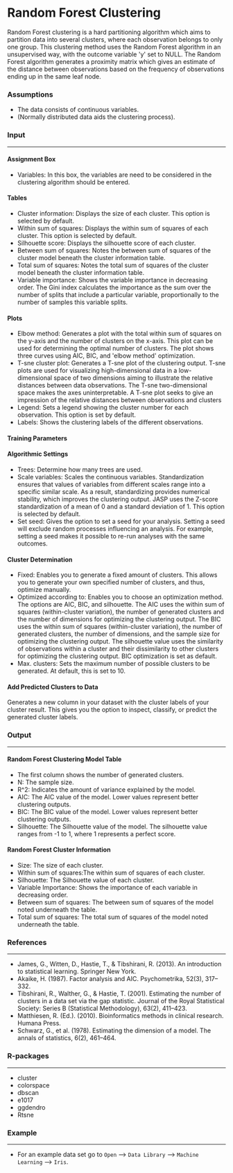 Random Forest Clustering
==========================

Random Forest clustering is a hard partitioning algorithm which aims to partition data into several clusters, where each observation belongs to only one group. This clustering method uses the Random Forest algorithm in an unsupervised way, with the outcome variable 'y' set to NULL. The Random Forest algorithm generates a proximity matrix which gives an estimate of the distance between observations based on the frequency of observations ending up in the same leaf node.

### Assumptions
- The data consists of continuous variables.
- (Normally distributed data aids the clustering process).

### Input 
-------
#### Assignment Box 
- Variables: In this box, the variables are need to be considered in the clustering algorithm should be entered. 

#### Tables  
- Cluster information: Displays the size of each cluster. This option is selected by default. 
- Within sum of squares: Displays the within sum of squares of each cluster. This option is selected by default.
- Silhouette score: Displays the silhouette score of each cluster.
- Between sum of squares: Notes the between sum of squares of the cluster model beneath the cluster information table.
- Total sum of squares: Notes the total sum of squares of the cluster model beneath the cluster information table.
- Variable importance: Shows the variable importance in decreasing order. The Gini index calculates the importance as the sum over the number of splits that include a particular variable, proportionally to the number of samples this variable splits.

#### Plots
- Elbow method: Generates a plot with the total within sum of squares on the y-axis and the number of clusters on the x-axis. This plot can be used for determining the optimal number of clusters. The plot shows three curves using AIC, BIC, and 'elbow method' optimization.
- T-sne cluster plot: Generates a T-sne plot of the clustering output. T-sne plots are used for visualizing high-dimensional data in a low-dimensional space of two dimensions aiming to illustrate the relative distances between data observations. The T-sne two-dimensional space makes the axes uninterpretable. A T-sne plot seeks to give an impression of the relative distances between observations and clusters
- Legend: Sets a legend showing the cluster number for each observation. This option is set by default.
- Labels: Shows the clustering labels of the different observations.

#### Training Parameters 
#### Algorithmic Settings
- Trees: Determine how many trees are used. 
- Scale variables: Scales the continuous variables. Standardization ensures that values of variables from different scales range into a specific similar scale. As a result, standardizing provides numerical stability, which improves the clustering output. JASP uses the Z-score standardization of a mean of 0 and a standard deviation of 1. This option is selected by default.
- Set seed: Gives the option to set a seed for your analysis. Setting a seed will exclude random processes influencing an analysis. For example, setting a seed makes it possible to re-run analyses with the same outcomes.

#### Cluster Determination
- Fixed: Enables you to generate a fixed amount of clusters. This allows you to generate your own specified number of clusters, and thus, optimize manually.
- Optimized according to: Enables you to choose an optimization method. The options are AIC, BIC, and silhouette. The AIC uses the within sum of squares (within-cluster variation), the number of generated clusters and the number of dimensions for optimizing the clustering output. The BIC uses the within sum of squares (within-cluster variation), the number of generated clusters, the number of dimensions, and the sample size for optimizing the clustering output. The silhouette value uses the similarity of observations within a cluster and their dissimilarity to other clusters for optimizing the clustering output. BIC optimization is set as default.
- Max. clusters: Sets the maximum number of possible clusters to be generated. At default, this is set to 10.

#### Add Predicted Clusters to Data
Generates a new column in your dataset with the cluster labels of your cluster result. This gives you the option to inspect, classify, or predict the generated cluster labels.

### Output
-------

#### Random Forest Clustering Model Table
- The first column shows the number of generated clusters.
- N: The sample size.
- R^2: Indicates the amount of variance explained by the model.
- AIC: The AIC value of the model. Lower values represent better clustering outputs.
- BIC: The BIC value of the model. Lower values represent better clustering outputs.
- Silhouette: The Silhouette value of the model. The silhouette value ranges from -1 to 1, where 1 represents a perfect score.

#### Random Forest Cluster Information
- Size: The size of each cluster.
- Within sum of squares:The within sum of squares of each cluster.
- Silhouette: The Silhouette value of each cluster.
- Variable Importance: Shows the importance of each variable in decreasing order.
- Between sum of squares: The between sum of squares of the model noted underneath the table.
- Total sum of squares: The total sum of squares of the model noted underneath the table.

### References
-------
- James, G., Witten, D., Hastie, T., & Tibshirani, R. (2013). An introduction to statistical learning. Springer New York.
- Akaike, H. (1987). Factor analysis and AIC. Psychometrika, 52(3), 317–332.
- Tibshirani, R., Walther, G., & Hastie, T. (2001). Estimating the number of clusters in a data set via the gap statistic. Journal of the Royal Statistical Society: Series B (Statistical Methodology), 63(2), 411–423.
- Matthiesen, R. (Ed.). (2010). Bioinformatics methods in clinical research. Humana Press.
- Schwarz, G., et al. (1978). Estimating the dimension of a model. The annals of statistics, 6(2), 461–464.

### R-packages 
--- 
- cluster
- colorspace
- dbscan
- e1017
- ggdendro
- Rtsne

### Example 
--- 
- For an example data set go to `Open` --> `Data Library` --> `Machine Learning` --> `Iris`.  

